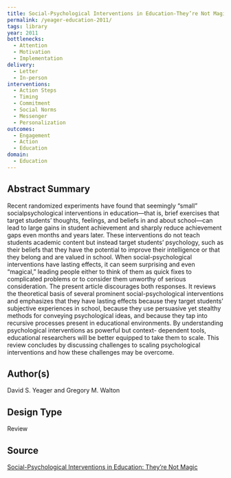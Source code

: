 ```yaml
---
title: Social-Psychological Interventions in Education-They’re Not Magic
permalink: /yeager-education-2011/
tags: library 
year: 2011
bottlenecks: 
  - Attention 
  - Motivation
  - Implementation
delivery: 
  - Letter 
  - In-person 
interventions: 
  - Action Steps  
  - Timing 
  - Commitment 
  - Social Norms 
  - Messenger 
  - Personalization 
outcomes: 
  - Engagement 
  - Action 
  - Education
domain: 
  - Education 
---
```

## Abstract Summary

Recent randomized experiments have found that seemingly “small” socialpsychological
interventions in education—that is, brief exercises that target
students’ thoughts, feelings, and beliefs in and about school—can lead to
large gains in student achievement and sharply reduce achievement gaps
even months and years later. These interventions do not teach students academic
content but instead target students’ psychology, such as their beliefs
that they have the potential to improve their intelligence or that they belong
and are valued in school. When social-psychological interventions have lasting
effects, it can seem surprising and even “magical,” leading people either
to think of them as quick fixes to complicated problems or to consider them
unworthy of serious consideration. The present article discourages both
responses. It reviews the theoretical basis of several prominent social-psychological
interventions and emphasizes that they have lasting effects
because they target students’ subjective experiences in school, because they
use persuasive yet stealthy methods for conveying psychological ideas, and
because they tap into recursive processes present in educational environments.
By understanding psychological interventions as powerful but context-
dependent tools, educational researchers will be better equipped to take
them to scale. This review concludes by discussing challenges to scaling psychological
interventions and how these challenges may be overcome.

## Author(s)

David S. Yeager and Gregory M. Walton

## Design Type

Review

## Source

<a href="https://oig.hhs.gov/oei/reports/oei-02-09-00600.pdf">Social-Psychological Interventions in Education: They’re Not Magic</a>
